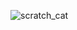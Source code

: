 ![scratch_cat](https://images-wixmp-ed30a86b8c4ca887773594c2.wixmp.com/f/76487649-9126-4d16-9f71-7c88b38f62dd/dfv258h-d8c039a6-b990-49bb-8b26-c44d01f72832.png/v1/fill/w_1105,h_667,q_80,strp/scratch_cat_by_nicholasgramstad_dfv258h-fullview.jpg?token=eyJ0eXAiOiJKV1QiLCJhbGciOiJIUzI1NiJ9.eyJzdWIiOiJ1cm46YXBwOjdlMGQxODg5ODIyNjQzNzNhNWYwZDQxNWVhMGQyNmUwIiwiaXNzIjoidXJuOmFwcDo3ZTBkMTg4OTgyMjY0MzczYTVmMGQ0MTVlYTBkMjZlMCIsIm9iaiI6W1t7ImhlaWdodCI6Ijw9NjY3IiwicGF0aCI6IlwvZlwvNzY0ODc2NDktOTEyNi00ZDE2LTlmNzEtN2M4OGIzOGY2MmRkXC9kZnYyNThoLWQ4YzAzOWE2LWI5OTAtNDliYi04YjI2LWM0NGQwMWY3MjgzMi5wbmciLCJ3aWR0aCI6Ijw9MTEwNSJ9XV0sImF1ZCI6WyJ1cm46c2VydmljZTppbWFnZS5vcGVyYXRpb25zIl19.sIBKUs_ytuSKz5gHVNKzNtiAwAh4q7cJVz929O4Hl0Y0 "Hey, j0n-X!")
